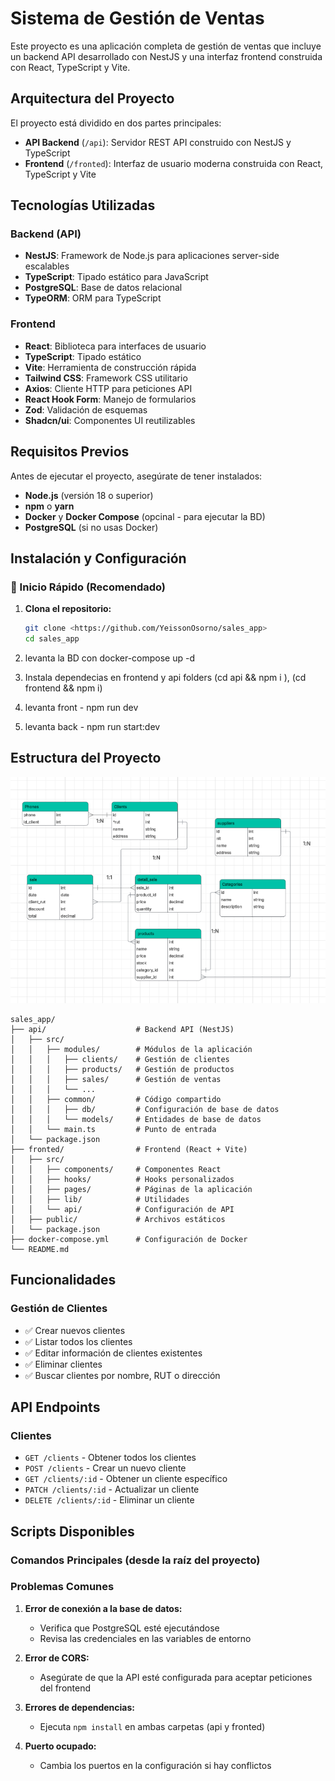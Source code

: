 # Sistema de Gestión de Ventas

Este proyecto es una aplicación completa de gestión de ventas que incluye un backend API desarrollado con NestJS y una interfaz frontend construida con React, TypeScript y Vite.

## Arquitectura del Proyecto

El proyecto está dividido en dos partes principales:

- **API Backend** (`/api`): Servidor REST API construido con NestJS y TypeScript
- **Frontend** (`/fronted`): Interfaz de usuario moderna construida con React, TypeScript y Vite

## Tecnologías Utilizadas

### Backend (API)
- **NestJS**: Framework de Node.js para aplicaciones server-side escalables
- **TypeScript**: Tipado estático para JavaScript
- **PostgreSQL**: Base de datos relacional
- **TypeORM**: ORM para TypeScript

### Frontend
- **React**: Biblioteca para interfaces de usuario
- **TypeScript**: Tipado estático
- **Vite**: Herramienta de construcción rápida
- **Tailwind CSS**: Framework CSS utilitario
- **Axios**: Cliente HTTP para peticiones API
- **React Hook Form**: Manejo de formularios
- **Zod**: Validación de esquemas
- **Shadcn/ui**: Componentes UI reutilizables

## Requisitos Previos

Antes de ejecutar el proyecto, asegúrate de tener instalados:

- **Node.js** (versión 18 o superior)
- **npm** o **yarn**
- **Docker** y **Docker Compose** (opcinal - para ejecutar la BD)
- **PostgreSQL** (si no usas Docker)

## Instalación y Configuración

### 🚀 Inicio Rápido (Recomendado)

1. **Clona el repositorio:**
   ```bash
   git clone <https://github.com/YeissonOsorno/sales_app>
   cd sales_app
   ```

2. levanta la BD con docker-compose up -d
3. Instala dependecias en frontend y api folders (cd api && npm i ), (cd frontend && npm i)

4. levanta front - npm run dev
5. levanta back - npm run start:dev
## Estructura del Proyecto
![alt text](image.png)
```
sales_app/
├── api/                    # Backend API (NestJS)
│   ├── src/
│   │   ├── modules/        # Módulos de la aplicación
│   │   │   ├── clients/    # Gestión de clientes
│   │   │   ├── products/   # Gestión de productos
│   │   │   ├── sales/      # Gestión de ventas
│   │   │   └── ...
│   │   ├── common/         # Código compartido
│   │   │   ├── db/         # Configuración de base de datos
│   │   │   └── models/     # Entidades de base de datos
│   │   └── main.ts         # Punto de entrada
│   └── package.json
├── fronted/                # Frontend (React + Vite)
│   ├── src/
│   │   ├── components/     # Componentes React
│   │   ├── hooks/          # Hooks personalizados
│   │   ├── pages/          # Páginas de la aplicación
│   │   ├── lib/            # Utilidades
│   │   └── api/            # Configuración de API
│   ├── public/             # Archivos estáticos
│   └── package.json
├── docker-compose.yml      # Configuración de Docker
└── README.md
```

## Funcionalidades

### Gestión de Clientes
- ✅ Crear nuevos clientes
- ✅ Listar todos los clientes
- ✅ Editar información de clientes existentes
- ✅ Eliminar clientes
- ✅ Buscar clientes por nombre, RUT o dirección

## API Endpoints

### Clientes
- `GET /clients` - Obtener todos los clientes
- `POST /clients` - Crear un nuevo cliente
- `GET /clients/:id` - Obtener un cliente específico
- `PATCH /clients/:id` - Actualizar un cliente
- `DELETE /clients/:id` - Eliminar un cliente



## Scripts Disponibles

### Comandos Principales (desde la raíz del proyecto)

### Problemas Comunes

1. **Error de conexión a la base de datos:**
   - Verifica que PostgreSQL esté ejecutándose
   - Revisa las credenciales en las variables de entorno

2. **Error de CORS:**
   - Asegúrate de que la API esté configurada para aceptar peticiones del frontend

3. **Errores de dependencias:**
   - Ejecuta `npm install` en ambas carpetas (api y fronted)

4. **Puerto ocupado:**
   - Cambia los puertos en la configuración si hay conflictos



